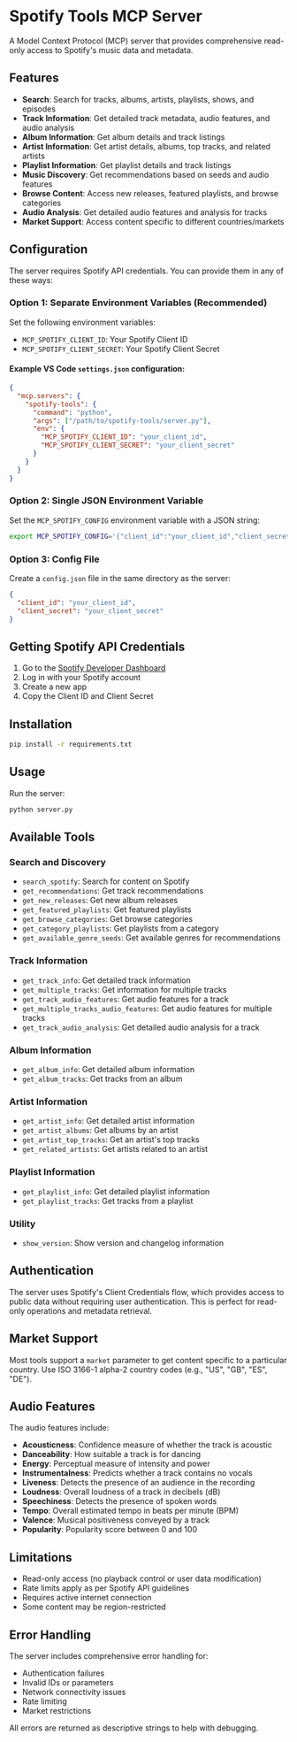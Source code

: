# Spotify Tools MCP Server

A Model Context Protocol (MCP) server that provides comprehensive read-only access to Spotify's music data and metadata.

## Features

- **Search**: Search for tracks, albums, artists, playlists, shows, and episodes
- **Track Information**: Get detailed track metadata, audio features, and audio analysis
- **Album Information**: Get album details and track listings
- **Artist Information**: Get artist details, albums, top tracks, and related artists
- **Playlist Information**: Get playlist details and track listings
- **Music Discovery**: Get recommendations based on seeds and audio features
- **Browse Content**: Access new releases, featured playlists, and browse categories
- **Audio Analysis**: Get detailed audio features and analysis for tracks
- **Market Support**: Access content specific to different countries/markets

## Configuration


The server requires Spotify API credentials. You can provide them in any of these ways:

### Option 1: Separate Environment Variables (Recommended)
Set the following environment variables:

* `MCP_SPOTIFY_CLIENT_ID`: Your Spotify Client ID
* `MCP_SPOTIFY_CLIENT_SECRET`: Your Spotify Client Secret

#### Example VS Code `settings.json` configuration:

```json
{
  "mcp.servers": {
    "spotify-tools": {
      "command": "python",
      "args": ["/path/to/spotify-tools/server.py"],
      "env": {
        "MCP_SPOTIFY_CLIENT_ID": "your_client_id",
        "MCP_SPOTIFY_CLIENT_SECRET": "your_client_secret"
      }
    }
  }
}
```

### Option 2: Single JSON Environment Variable
Set the `MCP_SPOTIFY_CONFIG` environment variable with a JSON string:

```bash
export MCP_SPOTIFY_CONFIG='{"client_id":"your_client_id","client_secret":"your_client_secret"}'
```

### Option 3: Config File
Create a `config.json` file in the same directory as the server:

```json
{
  "client_id": "your_client_id",
  "client_secret": "your_client_secret"
}
```

## Getting Spotify API Credentials

1. Go to the [Spotify Developer Dashboard](https://developer.spotify.com/dashboard)
2. Log in with your Spotify account
3. Create a new app
4. Copy the Client ID and Client Secret

## Installation

```bash
pip install -r requirements.txt
```

## Usage

Run the server:

```bash
python server.py
```

## Available Tools

### Search and Discovery
- `search_spotify`: Search for content on Spotify
- `get_recommendations`: Get track recommendations
- `get_new_releases`: Get new album releases
- `get_featured_playlists`: Get featured playlists
- `get_browse_categories`: Get browse categories
- `get_category_playlists`: Get playlists from a category
- `get_available_genre_seeds`: Get available genres for recommendations

### Track Information
- `get_track_info`: Get detailed track information
- `get_multiple_tracks`: Get information for multiple tracks
- `get_track_audio_features`: Get audio features for a track
- `get_multiple_tracks_audio_features`: Get audio features for multiple tracks
- `get_track_audio_analysis`: Get detailed audio analysis for a track

### Album Information
- `get_album_info`: Get detailed album information
- `get_album_tracks`: Get tracks from an album

### Artist Information
- `get_artist_info`: Get detailed artist information
- `get_artist_albums`: Get albums by an artist
- `get_artist_top_tracks`: Get an artist's top tracks
- `get_related_artists`: Get artists related to an artist

### Playlist Information
- `get_playlist_info`: Get detailed playlist information
- `get_playlist_tracks`: Get tracks from a playlist

### Utility
- `show_version`: Show version and changelog information

## Authentication

The server uses Spotify's Client Credentials flow, which provides access to public data without requiring user authentication. This is perfect for read-only operations and metadata retrieval.

## Market Support

Most tools support a `market` parameter to get content specific to a particular country. Use ISO 3166-1 alpha-2 country codes (e.g., "US", "GB", "ES", "DE").

## Audio Features

The audio features include:
- **Acousticness**: Confidence measure of whether the track is acoustic
- **Danceability**: How suitable a track is for dancing
- **Energy**: Perceptual measure of intensity and power
- **Instrumentalness**: Predicts whether a track contains no vocals
- **Liveness**: Detects the presence of an audience in the recording
- **Loudness**: Overall loudness of a track in decibels (dB)
- **Speechiness**: Detects the presence of spoken words
- **Tempo**: Overall estimated tempo in beats per minute (BPM)
- **Valence**: Musical positiveness conveyed by a track
- **Popularity**: Popularity score between 0 and 100

## Limitations

- Read-only access (no playback control or user data modification)
- Rate limits apply as per Spotify API guidelines
- Requires active internet connection
- Some content may be region-restricted

## Error Handling

The server includes comprehensive error handling for:
- Authentication failures
- Invalid IDs or parameters
- Network connectivity issues
- Rate limiting
- Market restrictions

All errors are returned as descriptive strings to help with debugging.
